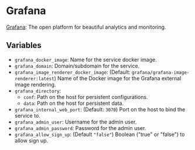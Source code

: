 # Grafana

[Grafana](https://grafana.com/): The open platform for beautiful
analytics and monitoring.

## Variables

* `grafana_docker_image`: Name for the service docker image.
* `grafana_domain`: Domain/subdomain for the service.
* `grafana_image_renderer_docker_image`: (Default:
   `grafana/grafana-image-renderer:latest`) Name of the Docker image for the
   Grafana external image rendering.
* `grafana_directory`:
   * `conf`: Path on the host for persistent configurations.
   * `data`: Path on the host for persistent data.
* `grafana_internal_web_port`: (Default: `3070`) Port on the host to bind the service to.
* `grafana_admin_user`: Username for the admin user.
* `grafana_admin_password`: Password for the admin user.
* `grafana_allow_sign_up`: (Default `"false"`) Boolean ("true" or "false") to allow sign up.
